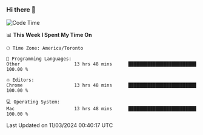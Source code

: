 ### Hi there 👋


<!--START_SECTION:waka-->
![Code Time](http://img.shields.io/badge/Code%20Time-1%2C757%20hrs%2045%20mins-blue)

📊 **This Week I Spent My Time On** 

```text
🕑︎ Time Zone: America/Toronto

💬 Programming Languages: 
Other                    13 hrs 48 mins      █████████████████████████   100.00 % 

🔥 Editors: 
Chrome                   13 hrs 48 mins      █████████████████████████   100.00 % 

💻 Operating System: 
Mac                      13 hrs 48 mins      █████████████████████████   100.00 % 
```


 Last Updated on 11/03/2024 00:40:17 UTC
<!--END_SECTION:waka-->

<!--
**SillyPasty/SillyPasty** is a ✨ _special_ ✨ repository because its `README.md` (this file) appears on your GitHub profile.

Here are some ideas to get you started:

- 🔭 I’m currently working on ...
- 🌱 I’m currently learning ...
- 👯 I’m looking to collaborate on ...
- 🤔 I’m looking for help with ...
- 💬 Ask me about ...
- 📫 How to reach me: ...
- 😄 Pronouns: ...
- ⚡ Fun fact: ...
-->


